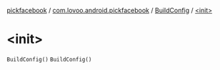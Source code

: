 [pickfacebook](../../index.md) / [com.lovoo.android.pickfacebook](../index.md) / [BuildConfig](index.md) / [&lt;init&gt;](./-init-.md)

# &lt;init&gt;

`BuildConfig()`
`BuildConfig()`